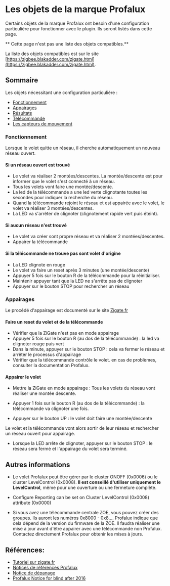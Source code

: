 # Les objets de la marque Profalux

Certains objets de la marque Profalux ont besoin d'une configuration particulière pour fonctionner avec le plugin. Ils seront listés dans cette page.

** Cette page n'est pas une liste des objets compatibles.**

La liste des objets compatibles est sur le site [https://zigbee.blakadder.com/zigate.html](https://zigbee.blakadder.com/zigate.html).


## Sommaire

Les objets nécessitant une configuration particulière :

* [Fonctionnement](#Fonctionnement)
* [Appairages](#appairages)
* [Résultats](#resultats)
* [Télécommande](#telecommande)
* [Les capteurs de mouvement](#les-capteurs-de-mouvement)


### Fonctionnement

Lorsque le volet quitte un réseau, il cherche automatiquement un nouveau réseau ouvert.

#### Si un réseau ouvert est trouvé

 * Le volet va réaliser 2 montées/descentes. La montée/descente est pour informer que le volet s'est connecté à un réseau.
 * Tous les volets vont faire une montée/descente.
 * La led de la télécommande a une led verte clignotante toutes les secondes pour indiquer la recherche du réseau.
 * Quand la télécommande rejoint le réseau et est appairée avec le volet, le volet va réaliser 3 montées/descentes.
 * La LED va s'arrêter de clignoter (clignotement rapide vert puis éteint).


#### Si aucun réseau n'est trouvé

* Le volet va créer sont propre réseau et va réaliser 2 montées/descentes.
* Appairer la télécommande


#### Si la télécommande ne trouve pas sont volet d'origine

* La LED clignote en rouge
* Le volet va faire un reset après 3 minutes (une montée/descente)
* Appuyer 5 fois sur le bouton R de la télécommande pour la réinitialiser.
* Maintenir appuyer tant que la LED ne s'arrête pas de clignoter
* Appuyer sur le bouton STOP pour rechercher un réseau


### Appairages

Le procédé d'appairage est documenté sur le site [Zigate.fr]( https://zigate.fr/2018/02/03/association-des-volets-profalux-a-la-zigate/ )

#### Faire un reset du volet et de la télécommande

* Vérifier que la ZiGate n'est pas en mode appairage
* Appuyer 5 fois sur le bouton R (au dos de la télécommande) : la led va clignoter rouge puis vert
* Dans la minute, appuyer sur le bouton STOP : cela va fermer le réseau et arrêter le processus d'appairage
* Vérifier que la télécommande contrôle le volet. en cas de problèmes, consulter la documentation Profalux.


#### Appairer le volet

* Mettre la ZiGate en mode appairage : Tous les volets du réseau vont réaliser une montée descente.

* Appuyer 1 fois sur le bouton R (au dos de la télécommande) : la télécommande va clignoter une fois.
* Appuyer sur le bouton UP : le volet doit faire une montée/descente

Le volet et la télécommande vont alors sortir de leur réseau et rechercher un réseau ouvert pour appairage.

* Lorsque la LED arrête de clignoter, appuyer sur le bouton STOP : le réseau sera fermé et l'appairage du volet sera terminé.


## Autres informations

* Le volet Profalux peut être gérer par le cluster ONOFF (0x0006) ou le cluster LevelControl (0x0008). __Il est conseillé d'utiliser uniquement le LevelControl__, même pour une ouverture ou une fermeture complète.

* Configure Reporting can be set on Cluster LevelControl (0x0008) attribute (0x0000)

* Si vous avez une télécommande centrale ZOE, vous pouvez créer des groupes. Ils auront les numéros 0x8000 - 0x8.... Profalux indique que cela dépend de la version du firmware de la ZOE. Il faudra réaliser une mise à jour avant d'être appairer avec une télécommande non Profalux. Contactez directement Profalux pour obtenir les mises à jours.


## Références:

* [Tutoriel sur zigate.fr](https://zigate.fr/documentation/association-des-volets-profalux-a-la-zigate)
* [Notices de références Profalux]( https://www.profalux-pro.com/telecommande/moteur-radio-profalux-zigbee-2/)
* [Notice de dépanage](https://www.profalux-pro.com/notice/mon-volet-roulant-ne-fonctionne-plus-ndep005-2/)
* [Profalux Notice for blind after 2016](http://www.profalux-pro.com/download/1.%20Notices,%20Plans,%20Technique/1.%20Volets%20roulants/3.%20Moteurs%20Commandes%20et%20Accessoires/1.%20Moteur/Moteur%20Profalux%20Zigbee/Notice%20SAV%20moteur%20et%20telecommande%20Profalux%20Zigbee.%20A%20partir%20de%20Juillet%202016-NSAV029.pdf)
